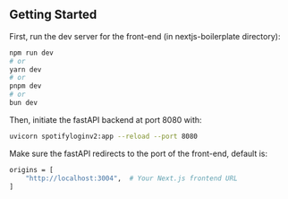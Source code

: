 ## Getting Started

First, run the dev server for the front-end (in nextjs-boilerplate directory):



```bash
npm run dev
# or
yarn dev
# or
pnpm dev
# or
bun dev
```
Then, initiate the fastAPI backend at port 8080 with:
```bash
uvicorn spotifyloginv2:app --reload --port 8080
```

Make sure the fastAPI redirects to the port of the front-end, default is:
```bash
origins = [
    "http://localhost:3004",  # Your Next.js frontend URL
]
```



